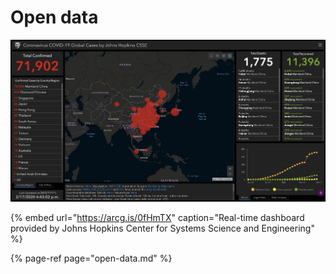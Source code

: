 # Open data

![](../.gitbook/assets/1_-dczhmihi0f1gszcik4lya.png)

{% embed url="https://arcg.is/0fHmTX" caption="Real-time dashboard provided by Johns Hopkins Center for Systems Science and Engineering" %}

{% page-ref page="open-data.md" %}





